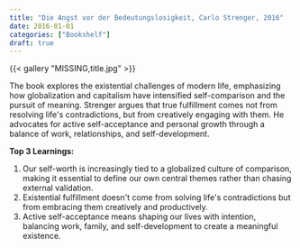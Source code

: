 ```yaml
---
title: "Die Angst vor der Bedeutungslosigkeit, Carlo Strenger, 2016"
date: 2016-01-01
categories: ["Bookshelf"]
draft: true
---
```


{{< gallery "MISSING,title.jpg" >}}

The book explores the existential challenges of modern life, emphasizing how globalization and capitalism have intensified self-comparison and the pursuit of meaning. Strenger argues that true fulfillment comes not from resolving life's contradictions, but from creatively engaging with them. He advocates for active self-acceptance and personal growth through a balance of work, relationships, and self-development.

**Top 3 Learnings:**

1. Our self-worth is increasingly tied to a globalized culture of comparison, making it essential to define our own central themes rather than chasing external validation.
2. Existential fulfillment doesn't come from solving life's contradictions but from embracing them creatively and productively.
3. Active self-acceptance means shaping our lives with intention, balancing work, family, and self-development to create a meaningful existence.
